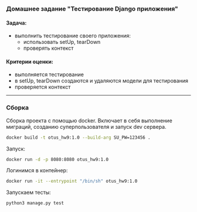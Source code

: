 ### Домашнее задание "Тестирование Django приложения"
#### Задача:
- выполнить тестирование своего приложения:
    - использовать setUp, tearDown
    - проверять контекст
#### Критерии оценки:
- выполняется тестирование
- в setUp, tearDown создаются и удаляются модели для тестирования
- проверяется контекст

---

### Сборка
Сборка проекта c помощью docker. Включает в себя выполнение миграций, созданию суперпользователя и запуск dev сервера.
```bash 
docker build -t otus_hw9:1.0 --build-arg SU_PW=123456 .
```
Запуск:
```bash
docker run -d -p 8080:8080 otus_hw9:1.0
```
Логинимся в контейнер:
```bash
docker run -it --entrypoint "/bin/sh" otus_hw9:1.0
```
Запускаем тесты:
```bash
python3 manage.py test
```
